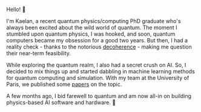 Hello! :wave:

I'm Kaelan, a recent quantum physics/computing PhD graduate who's always been excited about the wild world of quantum. The moment I stumbled upon quantum physics, I was hooked, and soon, quantum computers became my obsession for a good two years. But then, I had a reality check - thanks to the notorious [decoherence](https://en.wikipedia.org/wiki/Quantum_decoherence) - making me question their near-term feasibility.

While exploring the quantum realm, I also had a secret crush on AI. So, I decided to mix things up and started dabbling in machine learning methods for quantum computing and simulation. With my team at the University of Paris, we published some [papers](https://scholar.google.com/citations?user=iM2qRCkAAAAJ) on the topic.

A few months ago, I bid farewell to quantum and am now all-in on building physics-based AI software and hardware. 🚀
